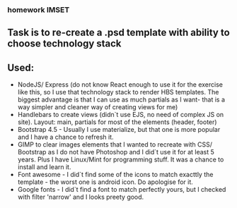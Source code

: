 ### homework IMSET

## Task is to re-create a .psd template with ability to choose technology stack

## Used:

- NodeJS/ Express (do not know React enough to use it for the exercise like this, so I use that technology stack to render HBS templates. The biggest advantage is that I can use as much partials as I want- that is a way simpler and cleaner way of creating views for me)
- Handlebars to create views (didn`t use EJS, no need of complex JS on site). Layout: main, partials for most of the elements (header, footer)
- Bootstrap 4.5 - Usually I use materialize, but that one is more popular and I have a chance to refresh it.
- GIMP to clear images elements that I wanted to recreate with CSS/ Bootstrap as I do not have Photoshop and I did`t use it for at least 5 years. Plus I have Linux/Mint for programming stuff. It was a chance to install and learn it.
- Font awesome - I did`t find some of the icons to match exacttly the template - the worst one is android icon. Do apologise for it.
- Google fonts - I did`t find a font to match perfectly yours, but I checked with filter 'narrow' and I looks preety good.
